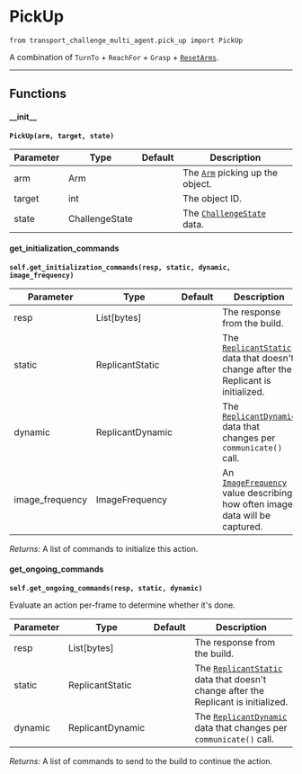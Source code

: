 # PickUp

`from transport_challenge_multi_agent.pick_up import PickUp`

A combination of `TurnTo` + `ReachFor` + `Grasp` + [`ResetArms`](reset_arms.md).

***

## Functions

#### \_\_init\_\_

**`PickUp(arm, target, state)`**

| Parameter | Type | Default | Description |
| --- | --- | --- | --- |
| arm |  Arm |  | The [`Arm`](https://github.com/threedworld-mit/tdw/blob/master/Documentation/python/replicant/arm.md) picking up the object. |
| target |  int |  | The object ID. |
| state |  ChallengeState |  | The [`ChallengeState`](challenge_state.md) data. |

#### get_initialization_commands

**`self.get_initialization_commands(resp, static, dynamic, image_frequency)`**


| Parameter | Type | Default | Description |
| --- | --- | --- | --- |
| resp |  List[bytes] |  | The response from the build. |
| static |  ReplicantStatic |  | The [`ReplicantStatic`](https://github.com/threedworld-mit/tdw/blob/master/Documentation/python/replicant/replicant_static.md) data that doesn't change after the Replicant is initialized. |
| dynamic |  ReplicantDynamic |  | The [`ReplicantDynamic`](https://github.com/threedworld-mit/tdw/blob/master/Documentation/python/replicant/replicant_dynamic.md) data that changes per `communicate()` call. |
| image_frequency |  ImageFrequency |  | An [`ImageFrequency`](https://github.com/threedworld-mit/tdw/blob/master/Documentation/python/replicant/image_frequency.md) value describing how often image data will be captured. |

_Returns:_  A list of commands to initialize this action.

#### get_ongoing_commands

**`self.get_ongoing_commands(resp, static, dynamic)`**

Evaluate an action per-frame to determine whether it's done.


| Parameter | Type | Default | Description |
| --- | --- | --- | --- |
| resp |  List[bytes] |  | The response from the build. |
| static |  ReplicantStatic |  | The [`ReplicantStatic`](https://github.com/threedworld-mit/tdw/blob/master/Documentation/python/replicant/replicant_static.md) data that doesn't change after the Replicant is initialized. |
| dynamic |  ReplicantDynamic |  | The [`ReplicantDynamic`](https://github.com/threedworld-mit/tdw/blob/master/Documentation/python/replicant/replicant_dynamic.md) data that changes per `communicate()` call. |

_Returns:_  A list of commands to send to the build to continue the action.

